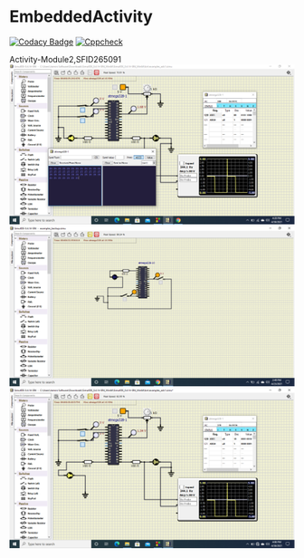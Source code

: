 # EmbeddedActivity

[![Codacy Badge](https://api.codacy.com/project/badge/Grade/7880cb2d524e44f5a01b417699727df8)](https://app.codacy.com/gh/HarshDubey265091/EmbeddedActivity?utm_source=github.com&utm_medium=referral&utm_content=HarshDubey265091/EmbeddedActivity&utm_campaign=Badge_Grade_Settings)
[![Cppcheck](https://github.com/HarshDubey265091/EmbeddedActivity/actions/workflows/CodeQuality.yml/badge.svg)](https://github.com/HarshDubey265091/EmbeddedActivity/actions/workflows/CodeQuality.yml)



Activity-Module2,SFID265091
![](https://github.com/HarshDubey265091/EmbeddedActivity/blob/main/others/Screenshot%20(10).png)
![](https://github.com/HarshDubey265091/EmbeddedActivity/blob/main/others/Screenshot%20(6).png)
![](https://github.com/HarshDubey265091/EmbeddedActivity/blob/main/others/Screenshot%20(9).png)


